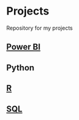 # Projects
Repository for my projects

## [Power BI](Power%20BI/README.md)

## Python

## [R](R/README.md)

## [SQL](SQL/README.md)

